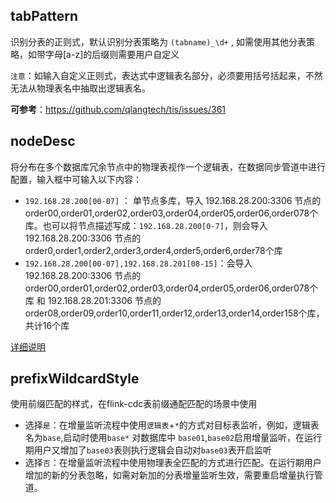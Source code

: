 ## tabPattern

识别分表的正则式，默认识别分表策略为 `(tabname)_\d+` , 如需使用其他分表策略，如带字母[a-z]的后缀则需要用户自定义

`注意`：如输入自定义正则式，表达式中逻辑表名部分，必须要用括号括起来，不然无法从物理表名中抽取出逻辑表名。

**可参考**：https://github.com/qlangtech/tis/issues/361

## nodeDesc

将分布在多个数据库冗余节点中的物理表视作一个逻辑表，在数据同步管道中进行配置，输入框中可输入以下内容：

* `192.168.28.200[00-07]` ： 单节点多库，导入 192.168.28.200:3306 节点的 order00,order01,order02,order03,order04,order05,order06,order078个库。也可以将节点描述写成：`192.168.28.200[0-7]`，则会导入 192.168.28.200:3306 节点的 order0,order1,order2,order3,order4,order5,order6,order78个库
* `192.168.28.200[00-07],192.168.28.201[08-15]`：会导入 192.168.28.200:3306 节点的 order00,order01,order02,order03,order04,order05,order06,order078个库 和 192.168.28.201:3306 节点的 order08,order09,order10,order11,order12,order13,order14,order158个库，共计16个库

[详细说明](http://tis.pub/docs/guide/datasource/multi-ds-rule)


## prefixWildcardStyle

使用前缀匹配的样式，在flink-cdc表前缀通配匹配的场景中使用
* 选择`是`：在增量监听流程中使用`逻辑表`+`*`的方式对目标表监听，例如，逻辑表名为`base`,启动时使用`base*` 对数据库中 `base01`,`base02`启用增量监听，在运行期用户又增加了`base03`表则执行逻辑会自动对`base03`表开启监听
* 选择`否`：在增量监听流程中使用物理表全匹配的方式进行匹配。在运行期用户增加的新的分表忽略，如需对新加的分表增量监听生效，需要重启增量执行管道。
